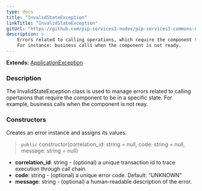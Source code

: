 ```yaml
---
type: docs
title: "InvalidStateException"
linkTitle: "InvalidStateException"
gitUrl: "https://github.com/pip-services3-nodex/pip-services3-commons-nodex"
description: >
    Errors related to calling operations, which require the component to be in a specific state.
    For instance: business calls when the component is not ready.
---
```


**Extends:** [ApplicationException](../application_exception)

### Description

The InvalidStateException class is used to manage errors related to calling opertaions that require the component to be in a specific state. For example, business calls when the component is not reay.

### Constructors
Creates an error instance and assigns its values.

> `public` constructor(correlation_id: string = null, code: string = null, message: string = null)

- **correlation_id**: string - (optional) a unique transaction id to trace execution through call chain.
- **code**: string - (optional) a unique error code. Default: "UNKNOWN"
- **message**: string - (optional) a human-readable description of the error.

